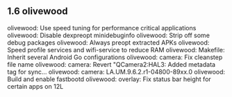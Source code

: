 ## 1.6 olivewood

olivewood: Use speed tuning for performance critical applications 
olivewood: Disable dexpreopt minidebuginfo 
olivewood: Strip off some debug packages 
olivewood: Always preopt extracted APKs 
olivewood: Speed profile services and wifi-service to reduce RAM 
olivewood: Makefile: Inherit several Android Go configurations 
olivewood: camera: Fix cleanstep file name 
olivewood: camera: Revert "QCamera2:HAL3: Added metadata tag for sync… 
olivewood: camera: LA.UM.9.6.2.r1-04800-89xx.0
olivewood: Build and enable fastbootd 
olivewood: overlay: Fix status bar height for certain apps on 12L
